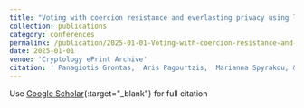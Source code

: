 ```yaml
---
title: "Voting with coercion resistance and everlasting privacy using linkable ring signatures"
collection: publications
category: conferences
permalink: /publication/2025-01-01-Voting-with-coercion-resistance-and-everlasting-privacy-using-linkable-ring-signatures
date: 2025-01-01
venue: 'Cryptology ePrint Archive'
citation: ' Panagiotis Grontas,  Aris Pagourtzis,  Marianna Spyrakou, &quot;Voting with coercion resistance and everlasting privacy using linkable ring signatures.&quot; Cryptology ePrint Archive, 2025.'
---
```

Use [Google Scholar](https://scholar.google.com/scholar?q=Voting+with+coercion+resistance+and+everlasting+privacy+using+linkable+ring+signatures){:target="_blank"} for full citation